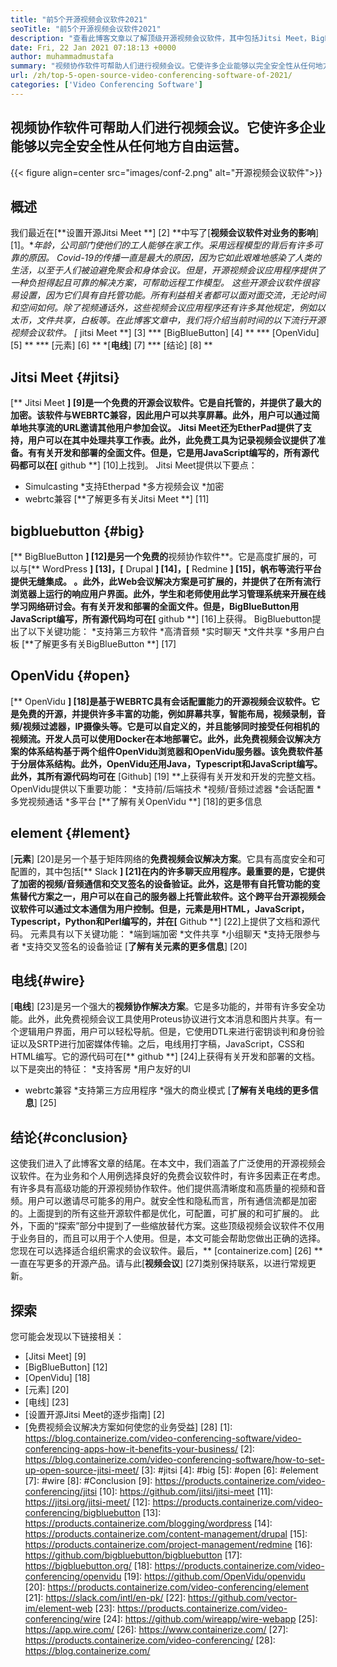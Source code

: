 ```yaml
---
title: "前5个开源视频会议软件2021" 
seoTitle: "前5个开源视频会议软件2021" 
description: "查看此博客文章以了解顶级开源视频会议软件，其中包括Jitsi Meet，BigBluebutton，OpenVidu，Element和Wire。" 
date: Fri, 22 Jan 2021 07:18:13 +0000
author: muhammadmustafa
summary: "视频协作软件可帮助人们进行视频会议。它使许多企业能够以完全安全性从任何地方自由运营。" 
url: /zh/top-5-open-source-video-conferencing-software-of-2021/
categories: ['Video Conferencing Software']
---
```


## 视频协作软件可帮助人们进行视频会议。它使许多企业能够以完全安全性从任何地方自由运营。

{{< figure align=center src="images/conf-2.png" alt="开源视频会议软件">}}


## 概述
我们最近在[**设置开源Jitsi Meet **] [2] **中写了[**视频会议软件对业务的影响**] [1]。**年龄，公司部门使他们的工人能够在家工作。采用远程模型的背后有许多可靠的原因。 Covid-19的传播一直是最大的原因，因为它如此艰难地感染了人类的生活，以至于人们被迫避免聚会和身体会议。但是，开源视频会议应用程序提供了一种负担得起且可靠的解决方案，可帮助远程工作模型。
这些开源会议软件很容易设置，因为它们具有自托管功能。所有利益相关者都可以面对面交流，无论时间和空间如何。除了视频通话外，这些视频会议应用程序还有许多其他规定，例如以太币，文件共享，白板等。在此博客文章中，我们将介绍当前时间的以下流行开源视频会议软件。
  *[** jitsi Meet **] [3]
  *** [BigBlueButton] [4] **
  *** [OpenVidu] [5] **
  *** [元素] [6] **
  *[**电线**] [7]
  *** [结论] [8] **

## Jitsi Meet {#jitsi}
[** Jitsi Meet **] [9]是一个免费的开源会议软件。它是自托管的，并提供了最大的加密。该软件与WEBRTC兼容，因此用户可以共享屏幕。此外，用户可以通过简单地共享流的URL邀请其他用户参加会议。 Jitsi Meet还为EtherPad提供了支持，用户可以在其中处理共享工作表。此外，此免费工具为记录视频会议提供了准备。有有关开发和部署的全面文件。但是，它是用JavaScript编写的，所有源代码都可以在[** github **] [10]上找到。
Jitsi Meet提供以下要点：
  * Simulcasting
  *支持Etherpad
  *多方视频会议
  *加密
  * webrtc兼容
[**了解更多有关Jitsi Meet **] [11]

## bigbluebutton {#big}
[** BigBlueButton **] [12]是另一个免费的**视频协作软件**。它是高度扩展的，可以与[** WordPress **] [13]，[** Drupal **] [14]，[** Redmine **] [15]，帆布等流行平台提供无缝集成。 。此外，此Web会议解决方案是可扩展的，并提供了在所有流行浏览器上运行的响应用户界面。此外，学生和老师使用此学习管理系统来开展在线学习网络研讨会。有有关开发和部署的全面文件。但是，BigBlueButton用JavaScript编写，所有源代码均可在[** github **] [16]上获得。
BigBluebutton提出了以下关键功能：
  *支持第三方软件
  *高清音频
  *实时聊天
  *文件共享
  *多用户白板
[**了解更多有关BigBlueButton **] [17]

## OpenVidu {#open}
[** OpenVidu **] [18]是基于WEBRTC具有会话配置能力的开源视频会议软件。它是免费的开源，并提供许多丰富的功能，例如屏幕共享，智能布局，视频录制，音频/视频过滤器，IP摄像头等。它是可以自定义的，并且能够同时接受任何相机的视频流。开发人员可以使用Docker在本地部署它。此外，此免费视频会议解决方案的体系结构基于两个组件OpenVidu浏览器和OpenVidu服务器。该免费软件基于分层体系结构。此外，OpenVidu还用Java，Typescript和JavaScript编写。此外，其所有源代码均可在** [Github] [19] **上获得有关开发和开发的完整文档。
OpenVidu提供以下重要功能：
  *支持前/后端技术
  *视频/音频过滤器
  *会话配置
  *多党视频通话
  *多平台
[**了解有关OpenVidu **] [18]的更多信息

## element {#lement}
[**元素**] [20]是另一个基于矩阵网络的**免费视频会议解决方案**。它具有高度安全和可配置的，其中包括[** Slack **] [21]在内的许多聊天应用程序。最重要的是，它提供了加密的视频/音频通信和交叉签名的设备验证。此外，这是带有自托管功能的变焦替代方案之一，用户可以在自己的服务器上托管此软件。这个跨平台开源视频会议软件可以通过文本通信为用户控制。但是，元素是用HTML，JavaScript，Typescript，Python和Perl编写的，并在[** Github **] [22]上提供了文档和源代码。
元素具有以下关键功能：
  *端到端加密
  *文件共享
  *小组聊天
  *支持无限参与者
  *支持交叉签名的设备验证
[**了解有关元素的更多信息**] [20]

## 电线{#wire}
[**电线**] [23]是另一个强大的**视频协作解决方案**。它是多功能的，并带有许多安全功能。此外，此免费视频会议工具使用Proteus协议进行文本消息和图片共享。有一个逻辑用户界面，用户可以轻松导航。但是，它使用DTL来进行密钥谈判和身份验证以及SRTP进行加密媒体传输。之后，电线用打字稿，JavaScript，CSS和HTML编写。它的源代码可在[** github **] [24]上获得有关开发和部署的文档。
以下是突出的特征：
  *支持客房
  *用户友好的UI
  * webrtc兼容
  *支持第三方应用程序
  *强大的商业模式
[**了解有关电线的更多信息**] [25]

## 结论{#conclusion}
这使我们进入了此博客文章的结尾。在本文中，我们涵盖了广泛使用的开源视频会议软件。在为业务和个人用例选择良好的免费会议软件时，有许多因素正在考虑。有许多具有高级功能的开源视频协作软件。他们提供高清晰度和高质量的视频和音频。用户可以邀请尽可能多的用户。就安全性和隐私而言，所有通信流都是加密的。上面提到的所有这些开源软件都是优化，可配置，可扩展的和可扩展的。
此外，下面的“探索”部分中提到了一些缩放替代方案。这些顶级视频会议软件不仅用于业务目的，而且可以用于个人使用。但是，本文可能会帮助您做出正确的选择。您现在可以选择适合组织需求的会议软件。最后，** [containerize.com] [26] **一直在写更多的开源产品。请与此[**视频会议**] [27]类别保持联系，以进行常规更新。

## 探索
您可能会发现以下链接相关：
  * [Jitsi Meet] [9]
  * [BigBlueButton] [12]
  * [OpenVidu] [18]
  * [元素] [20]
  * [电线] [23]
  * [设置开源Jitsi Meet的逐步指南] [2]
  * [免费视频会议解决方案如何使您的业务受益] [28]
[1]: https://blog.containerize.com/video-conferencing-software/video-conferencing-apps-how-it-benefits-your-business/
[2]: https://blog.containerize.com/video-conferencing-software/how-to-set-up-open-source-jitsi-meet/
[3]: #jitsi
[4]: #big
[5]: #open
[6]: #element
[7]: #wire
[8]: #Conclusion
[9]: https://products.containerize.com/video-conferencing/jitsi
[10]: https://github.com/jitsi/jitsi-meet
[11]: https://jitsi.org/jitsi-meet/
[12]: https://products.containerize.com/video-conferencing/bigbluebutton
[13]: https://products.containerize.com/blogging/wordpress
[14]: https://products.containerize.com/content-management/drupal
[15]: https://products.containerize.com/project-management/redmine
[16]: https://github.com/bigbluebutton/bigbluebutton
[17]: https://bigbluebutton.org/
[18]: https://products.containerize.com/video-conferencing/openvidu
[19]: https://github.com/OpenVidu/openvidu
[20]: https://products.containerize.com/video-conferencing/element
[21]: https://slack.com/intl/en-pk/
[22]: https://github.com/vector-im/element-web
[23]: https://products.containerize.com/video-conferencing/wire
[24]: https://github.com/wireapp/wire-webapp
[25]: https://app.wire.com/
[26]: https://www.containerize.com/
[27]: https://products.containerize.com/video-conferencing/
[28]: https://blog.containerize.com/
